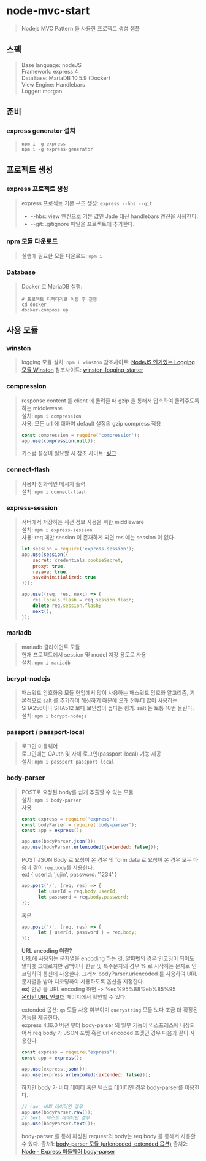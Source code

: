 # node-mvc-start
> Nodejs MVC Pattern 을 사용한 프로젝트 생성 샘플

## 스펙
> Base language: nodeJS  
> Framework: express 4  
> DataBase: MariaDB 10.5.9 (Docker)  
> View Engine: Handlebars  
> Logger: morgan  

## 준비
### express generator 설치
> ```shell
> npm i -g express
> npm i -g express-generator
> ```

## 프로젝트 생성
### express 프로젝트 생성
> express 프로젝트 기본 구조 생성: `express --hbs --git`  
> * --hbs: view 엔진으로 기본 값인 Jade 대신 handlebars 엔진을 사용한다.
> * --git: .gitignore 파일을 프로젝트에 추가한다.

### npm 모듈 다운로드
> 실행에 필요한 모듈 다운로드: `npm i`

### Database
> Docker 로 MariaDB 실행:
> ```shell
> # 프로젝트 디렉터리로 이동 후 진행
> cd docker
> docker-compose up
> ```  

## 사용 모듈
### winston
> logging 모듈
> 설치: `npm i winston`
> 참조사이트: [NodeJS 인기있는 Logging 모듈 Winston](https://basketdeveloper.tistory.com/42)
> 참조사이트: [winston-logging-starter](https://github.com/JuJin1324/winston-logging-starter)

### compression
> response content 를 client 에 돌려줄 때 gzip 을 통해서 압축하여 돌려주도록 하는 middleware  
> 설치: `npm i compression`  
> 사용: 모든 url 에 대하여 default 설정의 gzip compress 적용
> ```javascript
> const compression = require('compression');
> app.use(compression(null));
> ```  
> 커스텀 설정이 필요할 시 참조 사이트: [링크](https://github.com/expressjs/compression)

### connect-flash
> 사용자 친화적인 메시지 출력  
> 설치: `npm i connect-flash`  

### express-session
> 서버에서 저장하는 세션 정보 사용을 위한 middleware  
> 설치: `npm i express-session`  
> 사용: req 에만 session 이 존재하게 되면 res 에는 session 이 없다.
> ```javascript
> let session = require('express-session');
> app.use(session({
>     secret: credentials.cookieSecret,
>     proxy: true,
>     resave: true,
>     saveUninitialized: true
> }));
> 
> app.use((req, res, next) => {
>     res.locals.flash = req.session.flash;
>     delete req.session.flash;
>     next();
> });
> ```

### mariadb
> mariadb 클라이언트 모듈    
> 현재 프로젝트에서 session 및 model 저장 용도로 사용    
> 설치: `npm i mariadb`  

### bcrypt-nodejs
> 패스워드 암호화용 모듈
> 현업에서 많이 사용하는 패스워드 암호화 알고리즘, 기본적으로 salt 를 추가하여 해싱하기 때문에 
> 오래 전부터 많이 사용하는 SHA256이나 SHA512 보다 보안성이 높다는 평가.
> salt 는 보통 10번 돌린다.  
> 설치: `npm i bcrypt-nodejs`

### passport / passport-local
> 로그인 미들웨어  
> 로그인에는 OAuth 및 자체 로그인(passport-local) 기능 제공  
> 설치: `npm i passport passport-local`  

### body-parser
> POST로 요청된 body를 쉽게 추출할 수 있는 모듈  
> 설치: `npm i body-parser`     
> 사용
> ```javascript
> const express = require('express');
> const bodyParser = require('body-parser');
> const app = express();
> 
> app.use(bodyParser.json());
> app.use(bodyParser.urlencoded({extended: false}));
> ``` 
>
> POST JSON Body 로 요청이 온 경우 및 form data 로 요청이 온 경우 모두 다음과 같이 `req.body`를 사용한다.  
> ex) { userId: 'jujin', password: '1234' }
> ```javascript
> app.post('/', (req, res) => {
>       let userId = req.body.userId;
>       let password = req.body.password;
> });
> ```
> 혹은
> ```javascript
> app.post('/', (req, res) => {
>       let { userId, password } = req.body;
> });
> ```
>
> <b>URL encoding 이란?</b>   
> URL에 사용되는 문자열을 encoding 하는 것, 알파벳의 경우 인코딩이 되어도 알파벳 그대로지만 공백이나 한글 및 특수문자의 경우
% 로 시작하는 문자로 인코딩하여 통신에 사용한다. 그래서 bodyParser.urlencoded 를 사용하여 URL 문자열을 받아 디코딩하여 사용하도록 옵션을 지정한다.   
> <b>ex)</b> 안녕 을 URL encoding 하면 -> %ec%95%88%eb%85%95   
[온라인 URL 인코더](https://www.convertstring.com/ko/EncodeDecode/UrlEncode) 페이지에서 확인할 수 있다.
>
> extended 옵션: `qs` 모듈 사용 여부이며 `querystring` 모듈 보다 조금 더 확장된 기능을 제공한다.   
> express 4.16.0 버전 부터 body-parser 의 일부 기능이 익스프레스에 내장되어서 req body 가 JSON 포멧 혹은 url encoded 포멧인 경우 다음과 같이 사용한다.
> ```javascript
> const express = require('express');
> const app = express();
> 
> app.use(express.json());
> app.use(express.urlencoded({extended: false}));
> ```
>
> 하지만 body 가 버퍼 데이터 혹은 텍스트 데이터인 경우 body-parser를 이용한다.
> ``` javascript
> // raw: 버퍼 데이터인 경우
> app.use(bodyParser.raw());
> // text: 텍스트 데이터인 경우
> app.use(bodyParser.text());
> ```
> body-parser 를 통해 파싱된 request의 body는 req.body 를 통해서 사용할 수 있다.
> 출처1: [body-parser 모듈 (urlencoded, extended 옵션)](https://sjh836.tistory.com/154)
> 출처2: [Node - Express 미들웨어 body-parser](https://backback.tistory.com/336) 


